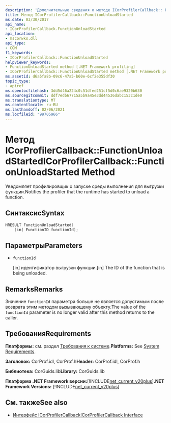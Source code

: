 ```yaml
---
description: 'Дополнительные сведения о методе ICorProfilerCallback:: FunctionUnloadStarted'
title: Метод ICorProfilerCallback::FunctionUnloadStarted
ms.date: 03/30/2017
api_name:
- ICorProfilerCallback.FunctionUnloadStarted
api_location:
- mscorwks.dll
api_type:
- COM
f1_keywords:
- ICorProfilerCallback::FunctionUnloadStarted
helpviewer_keywords:
- FunctionUnloadStarted method [.NET Framework profiling]
- ICorProfilerCallback::FunctionUnloadStarted method [.NET Framework profiling]
ms.assetid: d6a5fa8b-09c6-47a5-b60e-6cf2e355df30
topic_type:
- apiref
ms.openlocfilehash: 3dd5d46a224c0c51dfee251cf5d0c6ae9320b630
ms.sourcegitcommit: ddf7edb67715a5b9a45e3dd44536dabc153c1de0
ms.translationtype: MT
ms.contentlocale: ru-RU
ms.lasthandoff: 02/06/2021
ms.locfileid: "99705966"
---
```

# <a name="icorprofilercallbackfunctionunloadstarted-method"></a><span data-ttu-id="acd28-103">Метод ICorProfilerCallback::FunctionUnloadStarted</span><span class="sxs-lookup"><span data-stu-id="acd28-103">ICorProfilerCallback::FunctionUnloadStarted Method</span></span>

<span data-ttu-id="acd28-104">Уведомляет профилировщик о запуске среды выполнения для выгрузки функции.</span><span class="sxs-lookup"><span data-stu-id="acd28-104">Notifies the profiler that the runtime has started to unload a function.</span></span>  
  
## <a name="syntax"></a><span data-ttu-id="acd28-105">Синтаксис</span><span class="sxs-lookup"><span data-stu-id="acd28-105">Syntax</span></span>  
  
```cpp  
HRESULT FunctionUnloadStarted(  
    [in] FunctionID functionId);
```  
  
## <a name="parameters"></a><span data-ttu-id="acd28-106">Параметры</span><span class="sxs-lookup"><span data-stu-id="acd28-106">Parameters</span></span>

- `functionId`

  <span data-ttu-id="acd28-107">\[in] идентификатор выгрузки функции.</span><span class="sxs-lookup"><span data-stu-id="acd28-107">\[in] The ID of the function that is being unloaded.</span></span>

## <a name="remarks"></a><span data-ttu-id="acd28-108">Remarks</span><span class="sxs-lookup"><span data-stu-id="acd28-108">Remarks</span></span>  

 <span data-ttu-id="acd28-109">Значение `functionId` параметра больше не является допустимым после возврата этим методом вызывающему объекту.</span><span class="sxs-lookup"><span data-stu-id="acd28-109">The value of the `functionId` parameter is no longer valid after this method returns to the caller.</span></span>  
  
## <a name="requirements"></a><span data-ttu-id="acd28-110">Требования</span><span class="sxs-lookup"><span data-stu-id="acd28-110">Requirements</span></span>  

 <span data-ttu-id="acd28-111">**Платформы:** см. раздел [Требования к системе](../../get-started/system-requirements.md).</span><span class="sxs-lookup"><span data-stu-id="acd28-111">**Platforms:** See [System Requirements](../../get-started/system-requirements.md).</span></span>  
  
 <span data-ttu-id="acd28-112">**Заголовок:** CorProf.idl, CorProf.h</span><span class="sxs-lookup"><span data-stu-id="acd28-112">**Header:** CorProf.idl, CorProf.h</span></span>  
  
 <span data-ttu-id="acd28-113">**Библиотека:** CorGuids.lib</span><span class="sxs-lookup"><span data-stu-id="acd28-113">**Library:** CorGuids.lib</span></span>  
  
 <span data-ttu-id="acd28-114">**Платформа .NET Framework версии:**[!INCLUDE[net_current_v20plus](../../../../includes/net-current-v20plus-md.md)]</span><span class="sxs-lookup"><span data-stu-id="acd28-114">**.NET Framework Versions:** [!INCLUDE[net_current_v20plus](../../../../includes/net-current-v20plus-md.md)]</span></span>  
  
## <a name="see-also"></a><span data-ttu-id="acd28-115">См. также</span><span class="sxs-lookup"><span data-stu-id="acd28-115">See also</span></span>

- [<span data-ttu-id="acd28-116">Интерфейс ICorProfilerCallback</span><span class="sxs-lookup"><span data-stu-id="acd28-116">ICorProfilerCallback Interface</span></span>](icorprofilercallback-interface.md)
